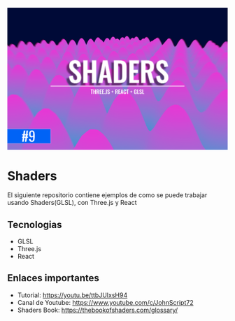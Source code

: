 ![Cover](./cover-shaders.png)
# Shaders
El siguiente repositorio contiene ejemplos de como se puede trabajar usando Shaders(GLSL), con Three.js y React

## Tecnologias
- GLSL
- Three.js
- React

## Enlaces importantes
- Tutorial: https://youtu.be/ttbJUIxsH94
- Canal de Youtube: https://www.youtube.com/c/JohnScript72
- Shaders Book: https://thebookofshaders.com/glossary/
